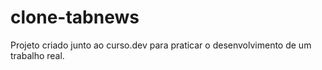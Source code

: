 # clone-tabnews
Projeto criado junto ao curso.dev para praticar o desenvolvimento de um trabalho real.
